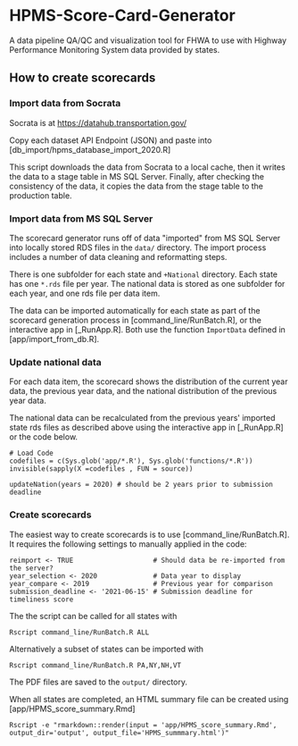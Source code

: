 # HPMS-Score-Card-Generator
A data pipeline QA/QC and visualization tool for FHWA to use with Highway Performance Monitoring System data provided by states.

## How to create scorecards

### Import data from Socrata

Socrata is at https://datahub.transportation.gov/

Copy each dataset API Endpoint (JSON) and paste into [db_import/hpms_database_import_2020.R]

This script downloads the data from Socrata to a local cache, then it writes the data to a stage table in MS SQL Server.  Finally, after checking the consistency of the data, it copies the data from the stage table to the production table.

### Import data from MS SQL Server

The scorecard generator runs off of data "imported" from MS SQL Server into locally stored RDS files in the `data/` directory. The import process includes a number of data cleaning and reformatting steps.  

There is one subfolder for each state and `+National` directory.  Each state has one `*.rds` file per year.  The national data is stored as one subfolder for each year, and one rds file per data item. 

The data can be imported automatically for each state as part of the scorecard generation process in [command_line/RunBatch.R], or the interactive app in [_RunApp.R].  Both use the function `ImportData` defined in [app/import_from_db.R].

### Update national data

For each data item, the scorecard shows the distribution of the current year data, the previous year data, and the national distribution of the previous year data. 

The national data can be recalculated from the previous years' imported state rds files as described above using the interactive app in [_RunApp.R] or the code below.

```{r}
# Load Code
codefiles = c(Sys.glob('app/*.R'), Sys.glob('functions/*.R'))
invisible(sapply(X =codefiles , FUN = source))

updateNation(years = 2020) # should be 2 years prior to submission deadline

```

### Create scorecards

The easiest way to create scorecards is to use [command_line/RunBatch.R].  It requires the following settings to manually applied in the code:

```
reimport <- TRUE                    # Should data be re-imported from the server?
year_selection <- 2020              # Data year to display
year_compare <- 2019                # Previous year for comparison
submission_deadline <- '2021-06-15' # Submission deadline for timeliness score
```

The the script can be called for all states with 
```
Rscript command_line/RunBatch.R ALL
```

Alternatively a subset of states can be imported with

```
Rscript command_line/RunBatch.R PA,NY,NH,VT
```

The PDF files are saved to the `output/` directory.

When all states are completed, an HTML summary file can be created using [app/HPMS_score_summary.Rmd]

```
Rscript -e "rmarkdown::render(input = 'app/HPMS_score_summary.Rmd', output_dir='output', output_file='HPMS_summmary.html')"
```